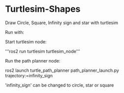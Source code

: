 # Turtlesim-Shapes
Draw Circle, Square, Infinity sign and star with turtlesim


Run with:

Start turtlesim node:

'''ros2 run turtlesim turtlesim_node'''

Run the path planner node:

ros2 launch turtle_path_planner path_planner_launch.py trajectory:=infinity_sign

'infinity_sign' can be changed to circle, star or square
